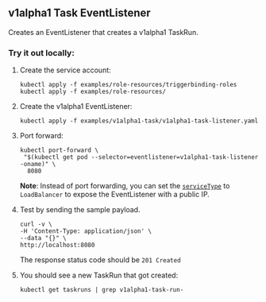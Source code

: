 ## v1alpha1 Task EventListener

Creates an EventListener that creates a v1alpha1 TaskRun.

### Try it out locally:

1. Create the service account:

   ```shell script
   kubectl apply -f examples/role-resources/triggerbinding-roles
   kubectl apply -f examples/role-resources/
   ```

1. Create the v1alpha1 EventListener:

   ```shell script
   kubectl apply -f examples/v1alpha1-task/v1alpha1-task-listener.yaml
   ```

1. Port forward:

   ```shell script
   kubectl port-forward \
    "$(kubectl get pod --selector=eventlistener=v1alpha1-task-listener -oname)" \
     8080
   ```

   **Note**: Instead of port forwarding, you can set the
   [`serviceType`](https://github.com/tektoncd/triggers/blob/master/docs/eventlisteners.md#serviceType)
   to `LoadBalancer` to expose the EventListener with a public IP.

1. Test by sending the sample payload.

   ```shell script
   curl -v \
   -H 'Content-Type: application/json' \
   --data "{}" \
   http://localhost:8080
   ```

   The response status code should be `201 Created`

1. You should see a new TaskRun that got created:

   ```shell script
   kubectl get taskruns | grep v1alpha1-task-run-
   ```
